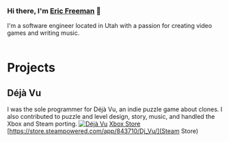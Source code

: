 ### Hi there, I'm [Eric Freeman](http://eric.bz/) 👋

I'm a software engineer located in Utah with a passion for creating video games and writing music.
<br /><br />
# Projects

## Déjà Vu
I was the sole programmer for Déjà Vu, an indie puzzle game about clones.  I also contributed to puzzle and level design, story, music, and handled the Xbox and Steam porting.
[![Déjà Vu](https://img.youtube.com/vi/77evGtcUDIk/0.jpg)](https://www.youtube.com/watch?v=77evGtcUDIk)
[Xbox Store](https://www.microsoft.com/en-us/p/deja-vu/9p4xcv70lftp?) [https://store.steampowered.com/app/843710/Dj_Vu/](Steam Store)
